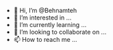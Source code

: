 - 👋 Hi, I’m @Behnamteh
- 👀 I’m interested in ...
- 🌱 I’m currently learning ...
- 💞️ I’m looking to collaborate on ...
- 📫 How to reach me ...

<!---
Behnamteh/Behnamteh is a ✨ special ✨ repository because its `README.md` (this file) appears on your GitHub profile.
You can click the Preview link to take a look at your changes.
--->
